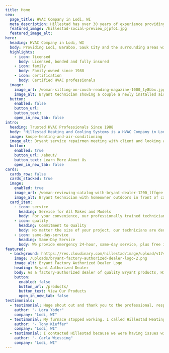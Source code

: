 ```yaml
---
title: Home
seo:
  page_title: HVAC Company in Lodi, WI
  meta_description: Hillestad has over 30 years of experience providing HVAC services in Lodi, WI. Our trained technicians are here to help you. Call us today!
  featured_image: /hillestad-social-preview_pjpfo1.jpg
  featured_image_alt:
hero: 
  heading: HVAC Company in Lodi, WI
  body: Providing Lodi, Baraboo, Sauk City and the surrounding areas with quality heating and cooling systems since 1988.
  highlights: 
    - icon: licensed
      body: Licensed, bonded and fully insured
    - icon: family
      body: Family-owned since 1988
    - icon: certification
      body: Certified HVAC professionals
  image: 
    image_url: /woman-sitting-on-couch-reading-magazine-1000_ty8bbx.jpg
    image_alt: Bryant technician showing a couple a newly installed air conditioner
  button:
    enabled: false
    button_url: 
    button_text: 
    open_in_new_tab: false
intro:
  heading: Trusted HVAC Professionals Since 1988
  body: "Hillestad Heating and Cooling Systems is a HVAC Company in Lodi, WI. We sell and service HVAC systems and install complete HVAC ductwork for residential and commercial customers. We proudly represent the Bryant line of residential heating and cooling products. We service most makes and models of gas furnaces, boilers, air conditioners, humidifiers and air cleaners."
  image: knope-heating-and-air-conditioning
  image_alt: Bryant service repairmen meeting with client and looking and furnaces and air conditioning units
  button:
    enabled: true
    button_url: /about/
    button_text: Learn More About Us
    open_in_new_tab: false
cards:
  cards_row: false
  cards_stacked: true
  image: 
    enabled: true
    image_url: /woman-reviewing-catalog-with-bryant-dealer-1200_lffqee.jpg
    image_alt: Bryant technician with homeowner outdoors in front of carrier air conditioner
  card_item:
    - icon: service
      heading: Service for All Makes and Models
      body: For your convenience, our professionally trained technicians can service any make or model.
    - icon: quality
      heading: Commitment to Quality
      body: No matter the size of your project, our technicians are dedicated to providing the same quality equipment and service.
    - icon: same-day-service
      heading: Same-Day Service
      body: We provide emergency 24-hour, same-day service, plus free in-home estimates.
featured:
  - background: hhttps://res.cloudinary.com/hillestad/image/upload/v1744360179/bryant-logo-on-air-conditioner_z3qrzg.jpg
    image: /uploads/bryant-factory-authorized-dealer-logo-2.png
    image_alt: Bryant Factory Authorized Dealer Logo
    heading: Bryant Authorized Dealer
    body: As a factory-authorized dealer of quality Bryant products, Hillestad Heating and Cooling Systems knows the value of quality products and equipment. We offer a large selection of Energy Star products ranging from air conditioners and furnaces to air purifiers, ductless split systems and more.
    button:
      enabled: false
      button_url: /products/
      button_text: View Our Products
      open_in_new_tab: false
testimonials:
  - testimonial: Huge shout out and thank you to the professional, respectful staff at Hillestad. They've had my back numerous times and I now have a new furnace due to issues they detected.  I highly recommend them.
    author: "- Lora Yoder"
    company: "Lodi, WI"
  - testimonial: My furnace stopped working. I called Hillestad Heating and Cooling. A tech came out and fixed it right away. Great service and the people in the office are very nice and friendly. Thank you again for great the service!
    author: "- Tony Kieffer"
    company: "Lodi, WI"
  - testimonial: I contacted Hillestad because we were having issues with our air conditioner as the hottest days were upon us. They were quick to come to our home and service our unit. Complete check over and repair at an affordable price.
    author: "- Carla Wiessing"
    company: "Lodi, WI"
---
```

